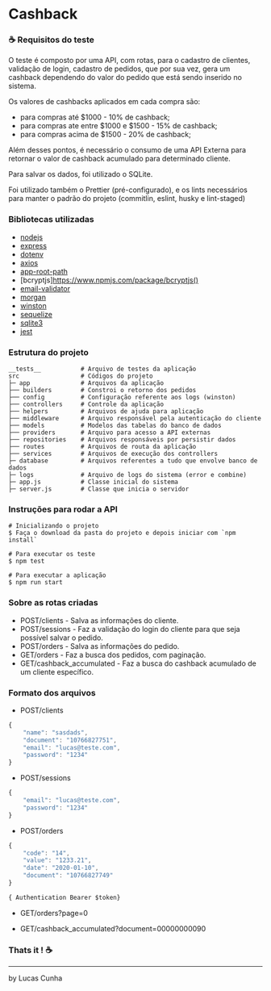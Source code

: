 # Cashback

### :coffee: Requisitos do teste

O teste é composto por uma API, com rotas, para o cadastro de clientes, validação de login, cadastro de pedidos, que por sua vez, gera um cashback dependendo do valor do pedido que está sendo inserido no sistema.

Os valores de cashbacks aplicados em cada compra são:

- para compras até \$1000 - 10% de cashback;
- para compras ate entre $1000 e $1500 - 15% de cashback;
- para compras acima de \$1500 - 20% de cashback;

Além desses pontos, é necessário o consumo de uma API Externa para retornar o valor de cashback acumulado para determinado cliente.

Para salvar os dados, foi utilizado o SQLite.

Foi utilizado também o Prettier (pré-configurado), e os lints necessários para manter o padrão do projeto (commitlin, eslint, husky e lint-staged)

### Bibliotecas utilizadas

- [nodejs](https://nodejs.org/en/)
- [express](https://expressjs.com/pt-br/)
- [dotenv](https://www.npmjs.com/package/dotenv)
- [axios](https://www.npmjs.com/package/axios)
- [app-root-path](https://www.npmjs.com/package/app-root-path)
- [bcryptjs]https://www.npmjs.com/package/bcryptjs()
- [email-validator](https://www.npmjs.com/package/email-validator)
- [morgan](https://www.npmjs.com/package/morgan)
- [winston](https://www.npmjs.com/package/winston)
- [sequelize](https://sequelize.org/)
- [sqlite3](https://www.sqlite.org/index.html)
- [jest](https://jestjs.io/)

### Estrutura do projeto

```
__tests__           # Arquivo de testes da aplicação
src                 # Códigos do projeto
├─ app              # Arquivos da aplicação
├── builders        # Constroi o retorno dos pedidos
├── config          # Configuração referente aos logs (winston)
├── controllers     # Controle da aplicação
├── helpers         # Arquivos de ajuda para aplicação
├── middleware      # Arquivo responsável pela autenticação do cliente
├── models          # Modelos das tabelas do banco de dados
├── providers       # Arquivo para acesso a API externas
├── repositories    # Arquivos responsáveis por persistir dados
├── routes          # Arquivos de routa da aplicação
├── services        # Arquivos de execução dos controllers
├─ database         # Arquivos referentes a tudo que envolve banco de dados
├─ logs             # Arquivo de logs do sistema (error e combine)
├─ app.js           # Classe inicial do sistema
├─ server.js        # Classe que inicia o servidor
```

### Instruções para rodar a API

```
# Inicializando o projeto
$ Faça o download da pasta do projeto e depois iniciar com `npm install`

# Para executar os teste
$ npm test

# Para executar a aplicação
$ npm run start

```

### Sobre as rotas criadas

- POST/clients - Salva as informações do cliente.
- POST/sessions - Faz a validação do login do cliente para que seja possível salvar o pedido.
- POST/orders - Salva as informações do pedido.
- GET/orders - Faz a busca dos pedidos, com paginação.
- GET/cashback_accumulated - Faz a busca do cashback acumulado de um cliente específico.

### Formato dos arquivos

- POST/clients

```javascript
{
	"name": "sasdads",
	"document": "10766827751",
	"email": "lucas@teste.com",
	"password": "1234"
}
```

- POST/sessions

```javascript
{
	"email": "lucas@teste.com",
	"password": "1234"
}
```

- POST/orders

```javascript
{
    "code": "14",
    "value": "1233.21",
    "date": "2020-01-10",
    "document": "10766827749"
}

{ Authentication Bearer $token}
```

- GET/orders?page=0

- GET/cashback_accumulated?document=00000000090

### Thats it ! :coffee:

---

by Lucas Cunha
